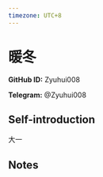 ```yaml
---
timezone: UTC+8
---
```


# 暖冬

**GitHub ID:** Zyuhui008

**Telegram:** @Zyuhui008

## Self-introduction

大一

## Notes

<!-- Content_START -->


<!-- Content_END -->

